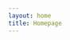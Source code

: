 ```yaml
---
layout: home
title: Homepage
---
```


<br>
<br>
<br>
<br>
<br>
<script src="https://cdn.jsdelivr.net/npm/before-after-slider@1.0.0/dist/slider.bundle.js"></script>

<div id="mySlider"></div>

<script>
  new SliderBar({
    el: '#mySlider',            // The container, required
    beforeImg: 'Before.png',  // before image, required
    afterImg: 'After.png',    // after image, required
    width: "100%",          // slide-wrap height, default image-height
    line: true,                 // Dividing line, default true
    lineColor: "rgba(0,0,0,0.5)" // Dividing line color, default rgba(0,0,0,0.5)
  });
</script>


